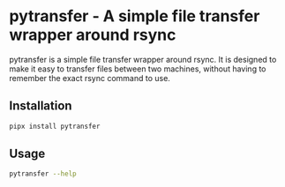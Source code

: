 # pytransfer - A simple file transfer wrapper around rsync

pytransfer is a simple file transfer wrapper around rsync.
It is designed to make it easy to transfer files between two machines,
without having to remember the exact rsync command to use.

## Installation
```bash
pipx install pytransfer
```

## Usage
```bash
pytransfer --help
```
